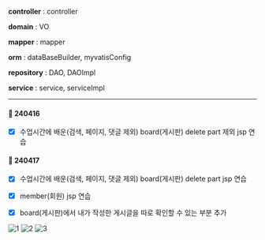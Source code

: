 **controller** : controller

**domain** : VO

**mapper** : mapper

**orm** : dataBaseBuilder, myvatisConfig

**repository** : DAO, DAOImpl

**service** : service, serviceImpl

---

#### 📅 240416
* [x] 수업시간에 배운(검색, 페이지, 댓글 제외) board(게시판) delete part 제외 jsp 연습


#### 📅 240417
* [x] 수업시간에 배운(검색, 페이지, 댓글 제외) board(게시판) delete part jsp 연습

* [x] member(회원) jsp 연습

* [x] board(게시판)에서 내가 작성한 게시글을 따로 확인할 수 있는 부분 추가
 
![1](https://github.com/havanara/240416_JSP_Project/assets/166004719/4f8ba9b2-e802-4c23-b3d8-d9e44c2f6f02)
![2](https://github.com/havanara/240416_JSP_Project/assets/166004719/5f2cf648-4268-457c-b66a-91717d129e5c)
![3](https://github.com/havanara/240416_JSP_Project/assets/166004719/662a0cb0-80ce-4982-bbdb-23104a93d592)
